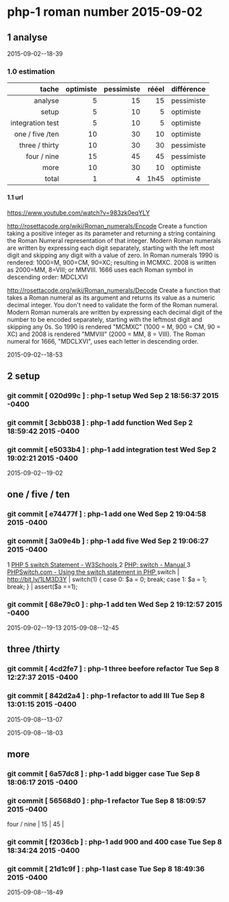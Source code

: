 # php-1 roman number 2015-09-02

## 1 analyse
 2015-09-02--18-39

### 1.0 estimation

  tache              | optimiste | pessimiste | rééel | différence
  ------------------:|----------:|-----------:|------:|----------
  analyse            | 5         |  15        | 15    | pessimiste
  setup              | 5         | 10         | 5     | optimiste
  integration test   | 5         | 10         | 5     | optimiste
  one / five /ten    | 10        | 30         | 10    | optimiste
  three / thirty     | 10        | 30         | 30    | pessimiste
  four / nine        | 15        | 45         | 45    | pessimiste
  more               | 10        | 30         | 10    | optimiste
  total              | 1         | 4          | 1h45   |optimiste

#### 1.1 url
https://www.youtube.com/watch?v=983zk0eqYLY

http://rosettacode.org/wiki/Roman_numerals/Encode
Create a function taking a positive integer as its parameter and returning a string containing the Roman Numeral representation of that integer.
Modern Roman numerals are written by expressing each digit separately, starting with the left most digit and skipping any digit with a value of zero.
In Roman numerals 1990 is rendered: 1000=M, 900=CM, 90=XC; resulting in MCMXC. 
2008 is written as 2000=MM, 8=VIII; or MMVIII. 
1666 uses each Roman symbol in descending order: MDCLXVI

http://rosettacode.org/wiki/Roman_numerals/Decode
Create a function that takes a Roman numeral as its argument and returns its value as a numeric decimal integer. You don't need to validate the form of the Roman numeral.
Modern Roman numerals are written by expressing each decimal digit of the number to be encoded separately, starting with the leftmost digit and skipping any 0s. So 1990 is rendered "MCMXC" (1000 = M, 900 = CM, 90 = XC) and 2008 is rendered "MMVIII" (2000 = MM, 8 = VIII). The Roman numeral for 1666, "MDCLXVI", uses each letter in descending order.

  2015-09-02--18-53
## 2 setup

### git commit [ 020d99c ] :  php-1 setup  Wed Sep 2 18:56:37 2015 -0400
### git commit [ 3cbb038 ] :  php-1 add function  Wed Sep 2 18:59:42 2015 -0400
### git commit [ e5033b4 ] :  php-1 add integration test  Wed Sep 2 19:02:21 2015 -0400

 2015-09-02--19-02
## one / five / ten

  
### git commit [ e74477f ] :  php-1 add one  Wed Sep 2 19:04:58 2015 -0400
### git commit [ 3a09e4b ] :  php-1 add five  Wed Sep 2 19:06:27 2015 -0400
1 [ PHP 5 switch Statement - W3Schools ](http://www.w3schools.com/php/php_switch.asp)
2 [ PHP: switch - Manual ](http://php.net/manual/en/control-structures.switch.php)
3 [ PHPSwitch.com - Using the switch statement in PHP ](http://phpswitch.com/)
switch | http://bit.ly/1LM3D3Y | switch(1) { case 0: $a = 0; break; case 1: $a = 1; break; } |  assert($a ==1);
### git commit [ 68e79c0 ] :  php-1 add ten  Wed Sep 2 19:12:57 2015 -0400

  2015-09-02--19-13
 2015-09-08--12-45
## three /thirty
### git commit [ 4cd2fe7 ] :  php-1 three beefore refactor  Tue Sep 8 12:27:37 2015 -0400
### git commit [ 842d2a4 ] :  php-1 refactor to add III  Tue Sep 8 13:01:15 2015 -0400

 2015-09-08--13-07

2015-09-08--18-03
## more

### git commit [ 6a57dc8 ] :  php-1 add bigger case  Tue Sep 8 18:06:17 2015 -0400
### git commit [ 56568d0 ] :  php-1 refactor  Tue Sep 8 18:09:57 2015 -0400

  four / nine        | 15        | 45         |
### git commit [ f2036cb ] :  php-1 add 900 and 400 case  Tue Sep 8 18:34:24 2015 -0400
### git commit [ 21d1c9f ] :  php-1 last case  Tue Sep 8 18:49:36 2015 -0400

 2015-09-08--18-49

<!-- ########### push lines ######### -->
